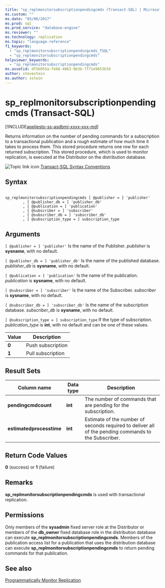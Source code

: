 ```yaml
---
title: "sp_replmonitorsubscriptionpendingcmds (Transact-SQL) | Microsoft Docs"
ms.custom: ""
ms.date: "03/06/2017"
ms.prod: sql
ms.prod_service: "database-engine"
ms.reviewer: ""
ms.technology: replication
ms.topic: "language-reference"
f1_keywords: 
  - "sp_replmonitorsubscriptionpendingcmds_TSQL"
  - "sp_replmonitorsubscriptionpendingcmds"
helpviewer_keywords: 
  - "sp_replmonitorsubscriptionpendingcmds"
ms.assetid: df5b955a-feb0-4863-9b3b-7f71e9653b3d
author: stevestein
ms.author: sstein
---
```

# sp_replmonitorsubscriptionpendingcmds (Transact-SQL)
[!INCLUDE[appliesto-ss-asdbmi-xxxx-xxx-md](../../includes/appliesto-ss-asdbmi-xxxx-xxx-md.md)]

  Returns information on the number of pending commands for a subscription to a transactional publication and a rough estimate of how much time it takes to process them. This stored procedure returns one row for each returned subscription. This stored procedure, which is used to monitor replication, is executed at the Distributor on the distribution database.  
  
 ![Topic link icon](../../database-engine/configure-windows/media/topic-link.gif "Topic link icon") [Transact-SQL Syntax Conventions](../../t-sql/language-elements/transact-sql-syntax-conventions-transact-sql.md)  
  
## Syntax  
  
```  
  
sp_replmonitorsubscriptionpendingcmds [ @publisher = ] 'publisher'  
        , [ @publisher_db = ] 'publisher_db'  
        , [ @publication = ] 'publication'  
        , [ @subscriber = ] 'subscriber'  
        , [ @subscriber_db = ] 'subscriber_db'   
        , [ @subscription_type = ] subscription_type  
```  
  
## Arguments  
`[ @publisher = ] 'publisher'`
 Is the name of the Publisher. *publisher* is **sysname**, with no default.  
  
`[ @publisher_db = ] 'publisher_db'`
 Is the name of the published database. *publisher_db* is **sysname**, with no default.  
  
`[ @publication = ] 'publication'`
 Is the name of the publication. *publication* is **sysname**, with no default.  
  
`[ @subscriber = ] 'subscriber'`
 Is the name of the Subscriber. *subscriber* is **sysname**, with no default.  
  
`[ @subscriber_db = ] 'subscriber_db'`
 Is the name of the subscription database. *subscriber_db* is **sysname**, with no default.  
  
`[ @subscription_type = ] subscription_type`
 If the type of subscription. *publication_type* is **int**, with no default and can be one of these values.  
  
|Value|Description|  
|-----------|-----------------|  
|**0**|Push subscription|  
|**1**|Pull subscription|  
  
## Result Sets  
  
|Column name|Data type|Description|  
|-----------------|---------------|-----------------|  
|**pendingcmdcount**|**int**|The number of commands that are pending for the subscription.|  
|**estimatedprocesstime**|**int**|Estimate of the number of seconds required to deliver all of the pending commands to the Subscriber.|  
  
## Return Code Values  
 **0** (success) or **1** (failure)  
  
## Remarks  
 **sp_replmonitorsubscriptionpendingcmds** is used with transactional replication.  
  
## Permissions  
 Only members of the **sysadmin** fixed server role at the Distributor or members of the **db_owner** fixed database role in the distribution database can execute **sp_replmonitorsubscriptionpendingcmds**. Members of the publication access list for a publication that uses the distribution database can execute **sp_replmonitorsubscriptionpendingcmds** to return pending commands for that publication.  
  
## See also  
 [Programmatically Monitor Replication](../../relational-databases/replication/monitor/programmatically-monitor-replication.md)  
  
  
